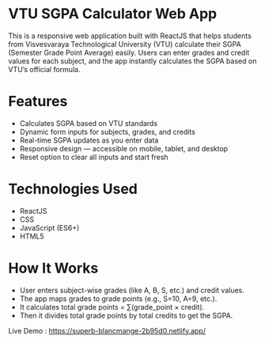 # VTU SGPA Calculator Web App
This is a responsive web application built with ReactJS that helps students from Visvesvaraya Technological University (VTU) calculate their SGPA (Semester Grade Point Average) easily. Users can enter grades and credit values for each subject, and the app instantly calculates the SGPA based on VTU’s official formula.

 # Features
- Calculates SGPA based on VTU standards
- Dynamic form inputs for subjects, grades, and credits
- Real-time SGPA updates as you enter data
- Responsive design — accessible on mobile, tablet, and desktop
- Reset option to clear all inputs and start fresh

#  Technologies Used
- ReactJS
-  CSS
-  JavaScript (ES6+)
-  HTML5

#  How It Works
- User enters subject-wise grades (like A, B, S, etc.) and credit values.
- The app maps grades to grade points (e.g., S=10, A=9, etc.).
- It calculates total grade points = ∑(grade_point × credit).
- Then it divides total grade points by total credits to get the SGPA.

Live Demo : https://superb-blancmange-2b95d0.netlify.app/

